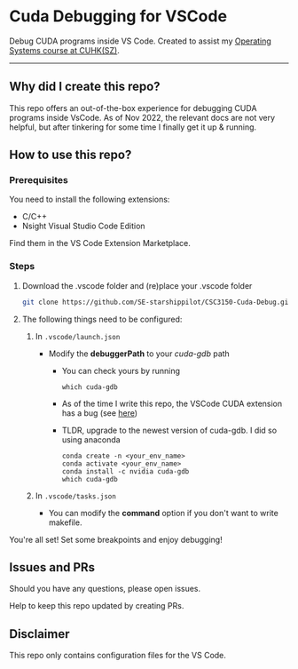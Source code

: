 # Cuda Debugging for VSCode

Debug CUDA programs inside VS Code. Created to assist my [Operating Systems course at CUHK(SZ)](https://github.com/SE-starshippilot/CSC_3150).

****

## Why did I create this repo?

This repo offers an out-of-the-box experience for debugging CUDA programs inside VsCode. As of Nov 2022, the relevant docs are not very helpful, but after tinkering for some time I finally get it up & running.

## How to use this repo?

### Prerequisites

You need to install the following extensions:

- C/C++
- Nsight Visual Studio Code Edition

Find them in the VS Code Extension Marketplace.

### Steps

1. Download the .vscode folder and (re)place your .vscode folder

   ```bash
   git clone https://github.com/SE-starshippilot/CSC3150-Cuda-Debug.git
   ```

2. The following things need to be configured:

   1. In `.vscode/launch.json`

      - Modify the **debuggerPath** to your *cuda-gdb* path

        - You can check yours by running

          ```shell
          which cuda-gdb
          ```

        - As of the time I write this repo, the VSCode CUDA extension has a bug (see [here](https://github.com/NVIDIA/nsight-vscode-edition/issues/2))

        - TLDR, upgrade to the newest version of cuda-gdb. I did so using anaconda

          ```shell
          conda create -n <your_env_name>
          conda activate <your_env_name>
          conda install -c nvidia cuda-gdb
          which cuda-gdb
          ```

   2. In `.vscode/tasks.json`

      - You can modify the **command** option if you don't want to write makefile.

You're all set! Set some breakpoints and enjoy debugging!



## Issues and PRs

Should you have any questions, please open issues.

Help to keep this repo updated by creating PRs.



## Disclaimer 

This repo only contains configuration files for the VS Code.
